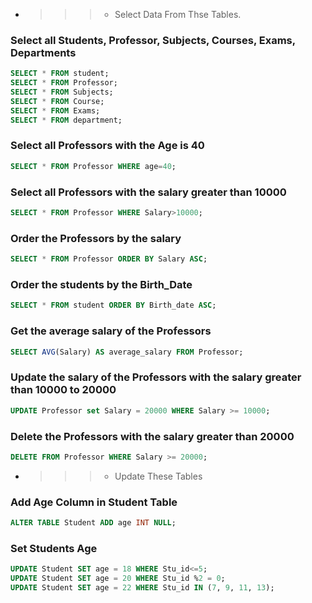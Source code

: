 * >>> - Select Data From Thse Tables.
 
### Select all Students, Professor, Subjects, Courses, Exams, Departments

```sql
SELECT * FROM student;
SELECT * FROM Professor;
SELECT * FROM Subjects;
SELECT * FROM Course;
SELECT * FROM Exams;
SELECT * FROM department;
```


### Select all Professors with the Age is 40

```sql
SELECT * FROM Professor WHERE age=40;
```
  
### Select all Professors with the salary greater than 10000

```sql
SELECT * FROM Professor WHERE Salary>10000;
```
  
### Order the Professors by the salary

```sql
SELECT * FROM Professor ORDER BY Salary ASC;
```
   
### Order the students by the Birth_Date

```sql
SELECT * FROM student ORDER BY Birth_date ASC;
```
  
### Get the average salary of the Professors

```sql
SELECT AVG(Salary) AS average_salary FROM Professor;
```
  
### Update the salary of the Professors with the salary greater than 10000 to 20000

```sql
UPDATE Professor set Salary = 20000 WHERE Salary >= 10000; 
```
  
### Delete the Professors with the salary greater than 20000

```sql
DELETE FROM Professor WHERE Salary >= 20000;
```
		
* >>> - Update These Tables
	
	
### Add Age Column in Student Table

```sql
ALTER TABLE Student ADD age INT NULL;
```
  
### Set Students Age

```sql
UPDATE Student SET age = 18 WHERE Stu_id<=5; 
UPDATE Student SET age = 20 WHERE Stu_id %2 = 0; 
UPDATE Student SET age = 22 WHERE Stu_id IN (7, 9, 11, 13); 
```
  
  
  
  
  
